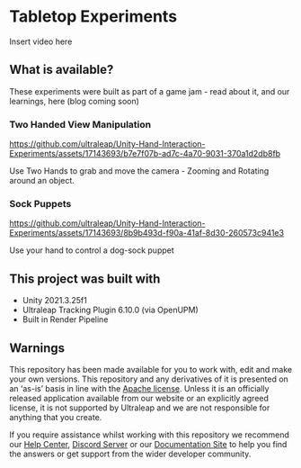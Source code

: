 <!--links-->
[apache]: http://www.apache.org/licenses/LICENSE-2.0 "Apache V2 License"
[contribute guide]: https://ultrahaptics.atlassian.net/wiki/spaces/~731335552/pages/3903455552/Unity+Hand+Interaction+Experiments+GitHub+Repo#Repo-%E2%80%98Rules%E2%80%99

<!--content-->
# Tabletop Experiments

Insert video here

## What is available?

These experiments were built as part of a game jam - read about it, and our learnings, here (blog coming soon)

### Two Handed View Manipulation

https://github.com/ultraleap/Unity-Hand-Interaction-Experiments/assets/17143693/b7e7f07b-ad7c-4a70-9031-370a1d2db8fb

Use Two Hands to grab and move the camera - Zooming and Rotating around an object.

### Sock Puppets

https://github.com/ultraleap/Unity-Hand-Interaction-Experiments/assets/17143693/8b9b493d-f90a-41af-8d30-260573c941e3

Use your hand to control a dog-sock puppet

## This project was built with

* Unity 2021.3.25f1
* Ultraleap Tracking Plugin 6.10.0 (via OpenUPM)
* Built in Render Pipeline

## Warnings

This repository has been made available for you to work with, edit and make your own versions.
This repository and any derivatives of it is presented on an ‘as-is’ basis in line with the [Apache
license][apache]. Unless it is an officially released application available from our website or an explicitly
agreed license, it is not supported by Ultraleap and we are not responsible for anything that you
create.

If you require assistance whilst working with this repository we recommend our [Help Center](https://support.leapmotion.com/hc/en-us), [Discord Server](https://discord.gg/3VCndThqxS) or our [Documentation Site](https://docs.ultraleap.com/unity-api/) to help you find the answers or get support from the wider developer community.
